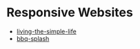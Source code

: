 # Responsive Websites
* [living-the-simple-life](https://www.erarslan.net/living-the-simple-life)
* [bbq-splash](https://www.erarslan.net/bbq-splash)
